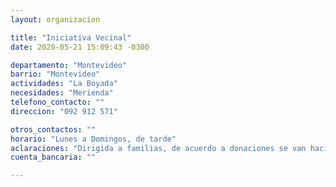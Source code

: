 ```yaml
---
layout: organizacion

title: "Iniciativa Vecinal"
date: 2020-05-21 15:09:43 -0300

departamento: "Montevideo"
barrio: "Montevideo"
actividades: "La Boyada"
necesidades: "Merienda"
telefono_contacto: ""
direccion: "092 912 571"

otros_contactos: ""
horario: "Lunes a Domingos, de tarde"
aclaraciones: "Dirigida a familias, de acuerdo a donaciones se van haciendo las meriendas."
cuenta_bancaria: ""

---
```

